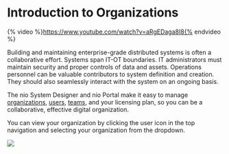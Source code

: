 # Introduction to Organizations

{% video %}https://www.youtube.com/watch?v=aRgEDaga8I8{% endvideo %}


Building and maintaining enterprise-grade distributed systems is often a collaborative effort. Systems span IT-OT boundaries. IT administrators must maintain security and proper controls of data and assets. Operations personnel can be valuable contributors to system definition and creation. They should also seamlessly interact with the system on an ongoing basis.

The nio System Designer and nio Portal make it easy to manage [organizations](/organizations/management.md), [users](/organizations/users.md), [teams](/organizations/teams.md), and your licensing plan, so you can be a collaborative, effective digital organization.

You can view your organization by clicking the user icon in the top navigation and selecting your organization from the dropdown.

![](/img/organizations/org-account-settings.jpg)
